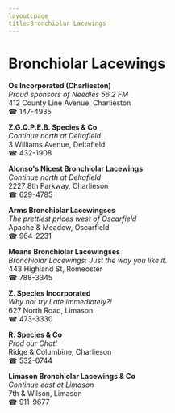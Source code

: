 ```yaml
---
layout:page
title:Bronchiolar Lacewings
---
```

# Bronchiolar Lacewings

**Os Incorporated (Charlieston)**  
_Proud sponsors of Needles 56.2 FM_  
412 County Line Avenue, Charlieston  
☎ 147-4935



**Z.G.Q.P.E.B. Species & Co**  
_Continue north at Deltafield_  
3 Williams Avenue, Deltafield  
☎ 432-1908



**Alonso's Nicest Bronchiolar Lacewings**  
_Continue north at Deltafield_  
2227 8th Parkway, Charlieson  
☎ 629-4785



**Arms Bronchiolar Lacewingses**  
_The prettiest prices west of Oscarfield_  
Apache & Meadow, Oscarfield  
☎ 964-2231



**Means Bronchiolar Lacewingses**  
_Bronchiolar Lacewings: Just the way you like it._  
443 Highland St, Romeoster  
☎ 788-3345



**Z. Species Incorporated**  
_Why not try Late immediately?!_  
627 North Road, Limason  
☎ 473-3330



**R. Species & Co**  
_Prod our Chat!_  
Ridge & Columbine, Charlieson  
☎ 532-0744



**Limason Bronchiolar Lacewings & Co**  
_Continue east at Limason_  
7th & Wilson, Limason  
☎ 911-9677



